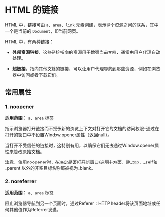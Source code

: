 # HTML 的链接

HTML 中，链接可由 `a`、`area`、`link` 元素创建，表示两个资源之间的联系，其中一个是当前的 `Document`，即当前网页。

HTML 中，有两种链接：

- **外部资源链接**，这些链接指向的资源用于增强当前文档，通常由用户代理自动处理。

- **超链接**，指向其他文档的链接，可以让用户代理导航到那些资源，例如在浏览器中访问或者下载它们。

## 常用属性

### 1. noopener

**适用范围：** `a`、`area` 标签

指示浏览器打开链接而不授予新的浏览上下文对打开它的文档的访问权限-通过在打开的窗口中不设置Window.opener属性（返回null）。

当打开不受信任的链接时，这特别有用，以确保它们无法通过Window.opener属性来篡改原始文档。

注意，使用noopener时，在决定是否打开新窗口/选项卡方面，除_top，_self和_parent 以外的非空目标名称都被视为_blank。

### 2. noreferrer

**适用范围：** `a`、`area` 标签

阻止浏览器导航到另一个页面时，通过Referer：HTTP header将该页面地址或任何其他值作为Referrer发送。
